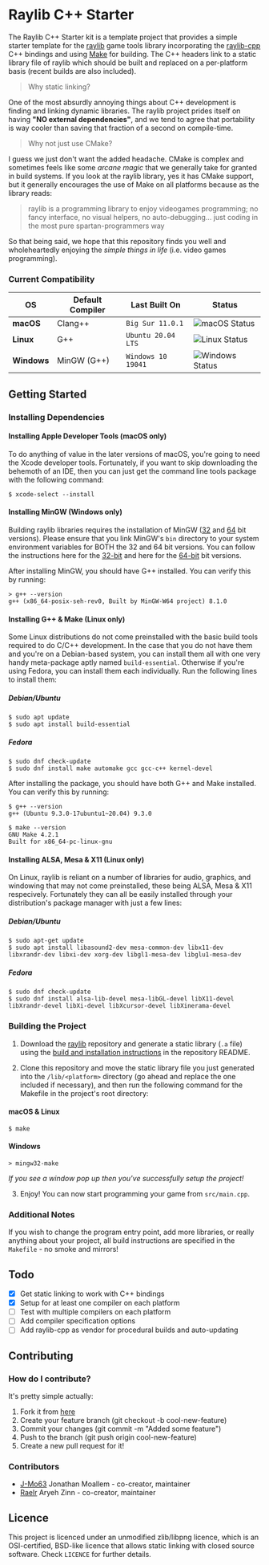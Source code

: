 # Raylib C++ Starter
The Raylib C++ Starter kit is a template project that provides a simple starter template for the [raylib](https://github.com/raysan5/raylib) game tools library incorporating the [raylib-cpp](https://github.com/robloach/raylib-cpp) C++ bindings and using [Make](https://www.gnu.org/software/make/) for building. The C++ headers link to a static library file of raylib which should be built and replaced on a per-platform basis (recent builds are also included).

> Why static linking?

One of the most absurdly annoying things about C++ development is finding and linking dynamic libraries. The raylib project prides itself on having **"NO external dependencies"**, and we tend to agree that portability is way cooler than saving that fraction of a second on compile-time.

> Why not just use CMake?

I guess we just don't want the added headache. CMake is complex and sometimes feels like some *arcane magic* that we generally take for granted in build systems. If you look at the raylib library, yes it has CMake support, but it generally encourages the use of Make on all platforms because as the library reads:

> raylib is a programming library to enjoy videogames programming; no fancy interface, no visual helpers, no auto-debugging... just coding in the most pure spartan-programmers way

So that being said, we hope that this repository finds you well and wholeheartedly enjoying the *simple things in life* (i.e. video games programming).

### Current Compatibility
| OS          | Default Compiler |   Last Built On    |  Status  |
| ----------- | ---------------- | ------------------ | -------- |
| **macOS**   | Clang++          | `Big Sur 11.0.1`   | ![macOS Status](https://github.com/CapsCollective/raylib-cpp-starter/workflows/macOS/badge.svg)     |
| **Linux**   | G++              | `Ubuntu 20.04 LTS` | ![Linux Status](https://github.com/CapsCollective/raylib-cpp-starter/workflows/ubuntu/badge.svg)    |
| **Windows** | MinGW (G++)      | `Windows 10 19041` | ![Windows Status](https://github.com/CapsCollective/raylib-cpp-starter/workflows/windows/badge.svg) |

## Getting Started

### Installing Dependencies

#### Installing Apple Developer Tools (macOS only)
To do anything of value in the later versions of macOS, you're going to need the Xcode developer tools. Fortunately, if you want to skip downloading the behemoth of an IDE, then you can just get the command line tools package with the following command:
```console
$ xcode-select --install
```

#### Installing MinGW (Windows only)
Building raylib libraries requires the installation of MinGW ([32](http://www.mingw.org/) and [64](http://mingw-w64.org/doku.php/download) bit versions). Please ensure that you link MinGW's `bin` directory to your system environment variables for BOTH the 32 and 64 bit versions. You can follow the instructions here for the [32-bit](https://www.youtube.com/watch?v=sXW2VLrQ3Bs) and here for the [64-bit](https://code.visualstudio.com/docs/cpp/config-mingw) bit versions.

After installing MinGW, you should have G++ installed. You can verify this by running:
```console
> g++ --version
g++ (x86_64-posix-seh-rev0, Built by MinGW-W64 project) 8.1.0
```

#### Installing G++ & Make (Linux only)
Some Linux distributions do not come preinstalled with the basic build tools required to do C/C++ development. In the case that you do not have them and you're on a Debian-based system, you can install them all with one very handy meta-package aptly named `build-essential`. Otherwise if you're using Fedora, you can install them each individually. Run the following lines to install them:

##### Debian/Ubuntu
```console
$ sudo apt update
$ sudo apt install build-essential
```

##### Fedora
```console
$ sudo dnf check-update
$ sudo dnf install make automake gcc gcc-c++ kernel-devel
```

After installing the package, you should have both G++ and Make installed. You can verify this by running:
```console
$ g++ --version
g++ (Ubuntu 9.3.0-17ubuntu1~20.04) 9.3.0

$ make --version
GNU Make 4.2.1
Built for x86_64-pc-linux-gnu
```

#### Installing ALSA, Mesa & X11 (Linux only)
On Linux, raylib is reliant on a number of libraries for audio, graphics, and windowing that may not come preinstalled, these being ALSA, Mesa & X11 respecively. Fortunately they can all be easily installed through your distribution's package manager with just a few lines:

##### Debian/Ubuntu
```console
$ sudo apt-get update
$ sudo apt install libasound2-dev mesa-common-dev libx11-dev libxrandr-dev libxi-dev xorg-dev libgl1-mesa-dev libglu1-mesa-dev
```

##### Fedora
```console
$ sudo dnf check-update
$ sudo dnf install alsa-lib-devel mesa-libGL-devel libX11-devel libXrandr-devel libXi-devel libXcursor-devel libXinerama-devel
```

### Building the Project

1. Download the [raylib](https://github.com/raysan5/raylib) repository and generate a static library (`.a` file) using the [build and installation instructions](https://github.com/raysan5/raylib#build-and-installation) in the repository README.

2. Clone this repository and move the static library file you just generated into the `/lib/<platform>` directory (go ahead and replace the one included if necessary), and then run the following command for the Makefile in the project's root directory:

#### macOS & Linux
```console
$ make
```

#### Windows
```console
> mingw32-make
```

*If you see a window pop up then you've successfully setup the project!*

3. Enjoy! You can now start programming your game from `src/main.cpp`.

### Additional Notes

If you wish to change the program entry point, add more libraries, or really anything about your project, all build instructions are specified in the `Makefile` - no smoke and mirrors!

## Todo
- [x] Get static linking to work with C++ bindings
- [x] Setup for at least one compiler on each platform
- [ ] Test with multiple compilers on each platform
- [ ] Add compiler specification options
- [ ] Add raylib-cpp as vendor for procedural builds and auto-updating

## Contributing

### How do I contribute?
It's pretty simple actually:

1. Fork it from [here](https://github.com/CapsCollective/raylib-cpp-starter/fork)
2. Create your feature branch (git checkout -b cool-new-feature)
3. Commit your changes (git commit -m "Added some feature")
4. Push to the branch (git push origin cool-new-feature)
5. Create a new pull request for it!

### Contributors
- [J-Mo63](https://github.com/J-Mo63) Jonathan Moallem - co-creator, maintainer
- [Raelr](https://github.com/Raelr) Aryeh Zinn - co-creator, maintainer

## Licence

This project is licenced under an unmodified zlib/libpng licence, which is an OSI-certified, BSD-like licence that allows static linking with closed source software. Check `LICENCE` for further details.
